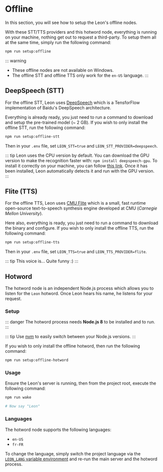 # Offline

In this section, you will see how to setup the Leon's offline nodes.

With these STT/TTS providers and this hotword node, everything is running on your machine, nothing get out to request a third-party.
To setup them all at the same time, simply run the following command:

```bash
npm run setup:offline
```

::: warning
- These offline nodes are not available on Windows.
- The offline STT and offline TTS only work for the `en-US` language.
:::

## DeepSpeech (STT)

For the offline STT, Leon uses [DeepSpeech](https://github.com/mozilla/DeepSpeech) which is a TensforFlow implementation of Baidu's DeepSpeech architecture.

Everything is already ready, you just need to run a command to download and setup the pre-trained model (~ 2 GB).
If you wish to only install the offline STT, run the following command:

```bash
npm run setup:offline-stt
```

Then in your `.env` file, set `LEON_STT=true` and `LEON_STT_PROVIDER=deepspeech`.

::: tip
Leon uses the CPU version by default.
You can download the GPU version to make the recognition faster with: `npm install deepspeech-gpu`.
To install it correctly on your machine, you can follow [this link](https://medium.com/@taylordenouden/installing-tensorflow-gpu-on-ubuntu-18-04-89a142325138).
Once it has been installed, Leon automatically detects it and run with the GPU version.
:::

## Flite (TTS)

For the offline TTS, Leon uses [CMU Flite](http://www.festvox.org/flite/) which is a small, fast runtime open-source text-to-speech synthesis engine developed at CMU (*Carnegie Mellon University*).

Here also, everything is ready, you just need to run a command to download the binary and configure.
If you wish to only install the offline TTS, run the following command:

```bash
npm run setup:offline-tts
```

Then in your `.env` file, set `LEON_TTS=true` and `LEON_TTS_PROVIDER=flite`.

::: tip
This voice is... Quite funny :)
:::

## Hotword

The hotword node is an independent Node.js process which allows you to listen for the `Leon` hotword. Once Leon hears his name, he listens for your request.

### Setup

::: danger
The hotword process needs **Node.js 8** to be installed and to run.
:::

::: tip
Use [nvm](/how-to/#using-nvm-recommended) to easily switch between your Node.js versions.
:::

If you wish to only install the offline hotword, then run the following command:

```bash
npm run setup:offline-hotword
```

### Usage

Ensure the Leon's server is running, then from the project root, execute the following command:

```bash
npm run wake

# Now say "Leon"
```

### Languages

The hotword node supports the following languages:

- `en-US`
- `fr-FR`

To change the language, simply switch the project language via the [`LEON_LANG` variable environment](/configuration.md#environment-variables) and re-run the main server and the hotword process.
